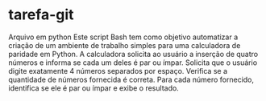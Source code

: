 # tarefa-git
Arquivo em python
Este script Bash tem como objetivo automatizar a criação de um ambiente de trabalho simples para uma calculadora de paridade em Python. A calculadora solicita ao usuário a inserção de quatro números e informa se cada um deles é par ou ímpar.
Solicita que o usuário digite exatamente 4 números separados por espaço.
Verifica se a quantidade de números fornecida é correta.
Para cada número fornecido, identifica se ele é par ou ímpar e exibe o resultado.

